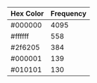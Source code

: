 | Hex Color | Frequency |
|-----------|-----------|
| #000000   | 4095      |
| #ffffff   | 558       |
| #2f6205   | 384       |
| #000001   | 139       |
| #010101   | 130       |
